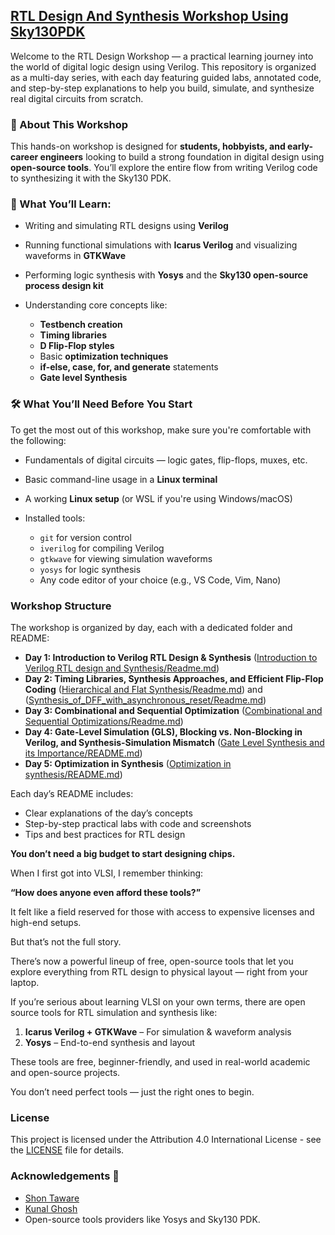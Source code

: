## [RTL Design And Synthesis Workshop Using Sky130PDK](https://www.vlsisystemdesign.com/rtl-design-using-verilog-with-sky130-technology/)
Welcome to the RTL Design Workshop — a practical learning journey into the world of digital logic design using Verilog. This repository is organized as a multi-day series, with each day featuring guided labs, annotated code, and step-by-step explanations to help you build, simulate, and synthesize real digital circuits from scratch.

### 📘 About This Workshop

This hands-on workshop is designed for **students, hobbyists, and early-career engineers** looking to build a strong foundation in digital design using **open-source tools**. You’ll explore the entire flow from writing Verilog code to synthesizing it with the Sky130 PDK.

### 🔧 What You’ll Learn:

* Writing and simulating RTL designs using **Verilog**
* Running functional simulations with **Icarus Verilog** and visualizing waveforms in **GTKWave**
* Performing logic synthesis with **Yosys** and the **Sky130 open-source process design kit**
* Understanding core concepts like:

  * **Testbench creation**
  * **Timing libraries**
  * **D Flip-Flop styles**
  * Basic **optimization techniques**
  * **if-else, case, for, and generate** statements
  * **Gate level Synthesis**

### 🛠️ What You’ll Need Before You Start

To get the most out of this workshop, make sure you're comfortable with the following:

* Fundamentals of digital circuits — logic gates, flip-flops, muxes, etc.
* Basic command-line usage in a **Linux terminal**
* A working **Linux setup** (or WSL if you're using Windows/macOS)
* Installed tools:

  * `git` for version control
  * `iverilog` for compiling Verilog
  * `gtkwave` for viewing simulation waveforms
  * `yosys` for logic synthesis
  * Any code editor of your choice (e.g., VS Code, Vim, Nano)

### Workshop Structure

The workshop is organized by day, each with a dedicated folder and README:

- **Day 1: Introduction to Verilog RTL Design & Synthesis** ([Introduction to Verilog RTL design and Synthesis/Readme.md](https://github.com/iamakankshaupadhyay/RTL_Design_and_Synthesis_in_Verilog_using_SKY130PDK/blob/master/Introduction%20to%20Verilog%20RTL%20design%20and%20Synthesis/Readme.md))
- **Day 2: Timing Libraries, Synthesis Approaches, and Efficient Flip-Flop Coding** ([Hierarchical and Flat Synthesis/Readme.md](https://github.com/iamakankshaupadhyay/RTL_Design_and_Synthesis_in_Verilog_using_SKY130PDK/blob/master/Hierarchical%20and%20Flat%20Synthesis/Readme.md)) and ([Synthesis_of_DFF_with_asynchronous_reset/Readme.md](https://github.com/iamakankshaupadhyay/RTL_Design_and_Synthesis_in_Verilog_using_SKY130PDK/blob/master/Synthesis_of_DFF_with_asynchronous_reset/Readme.md))
- **Day 3: Combinational and Sequential Optimization** ([Combinational and Sequential Optimizations/Readme.md](https://github.com/iamakankshaupadhyay/RTL_Design_and_Synthesis_in_Verilog_using_SKY130PDK/blob/master/Combinational%20and%20Sequential%20Optimizations/Readme.md))
- **Day 4: Gate-Level Simulation (GLS), Blocking vs. Non-Blocking in Verilog, and Synthesis-Simulation Mismatch** ([Gate Level Synthesis and its Importance/README.md](https://github.com/iamakankshaupadhyay/RTL_Design_and_Synthesis_in_Verilog_using_SKY130PDK/blob/master/Gate%20Level%20Synthesis%20and%20its%20Importance/README.md))
- **Day 5: Optimization in Synthesis** ([Optimization in synthesis/README.md](https://github.com/iamakankshaupadhyay/RTL_Design_and_Synthesis_in_Verilog_using_SKY130PDK/blob/master/Optimization%20in%20synthesis/README.md))

Each day’s README includes:
- Clear explanations of the day’s concepts
- Step-by-step practical labs with code and screenshots
- Tips and best practices for RTL design


**You don’t need a big budget to start designing chips.**

When I first got into VLSI, I remember thinking:

**“How does anyone even afford these tools?”**

It felt like a field reserved for those with access to expensive licenses and high-end setups.

But that’s not the full story.

There’s now a powerful lineup of free, open-source tools that let you explore everything from RTL design to physical layout — right from your laptop.

If you’re serious about learning VLSI on your own terms, there are open source tools for RTL simulation and synthesis like:
1. **Icarus Verilog + GTKWave** – For simulation & waveform analysis
2. **Yosys** – End-to-end synthesis and layout

These tools are free, beginner-friendly, and used in real-world academic and open-source projects.

You don’t need perfect tools — just the right ones to begin.

### License

This project is licensed under the Attribution 4.0 International License - see the [LICENSE](./LICENSE) file for details.

### Acknowledgements 👑

*  [Shon Taware](https://www.linkedin.com/in/shon-taware/)
*  [Kunal Ghosh](https://www.linkedin.com/in/kunal-ghosh-vlsisystemdesign-com-28084836/)
*  Open-source tools providers like Yosys and Sky130 PDK.
 
